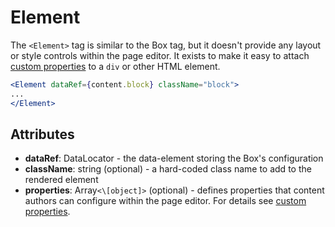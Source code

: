# Element

The `<Element>` tag is similar to the Box tag, but it doesn't provide any layout or style controls within the page editor. It exists to make it easy to attach [custom properties](/docs/studio/developers/features/properties) to a `div` or other HTML element.

```jsx
<Element dataRef={content.block} className="block">
...
</Element>
```

## Attributes

* **dataRef**: DataLocator - the data-element storing the Box's configuration
* **className**: string (optional) - a hard-coded class name to add to the rendered element
* **properties**: Array`<\[object]>` (optional) - defines properties that content authors can configure within the page editor. For details see [custom properties](/docs/studio/developers/features/properties).
